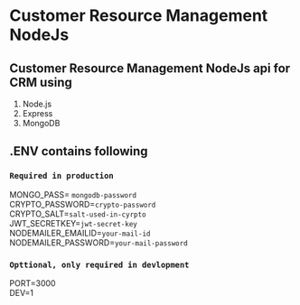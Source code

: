 # Customer Resource Management NodeJs

## Customer Resource Management NodeJs api for CRM using

1. Node.js
2. Express
3. MongoDB

## .ENV contains following

### `Required in production`
MONGO_PASS= `mongodb-password`<br>
CRYPTO_PASSWORD=`crypto-password`<br>
CRYPTO_SALT=`salt-used-in-cyrpto`<br>
JWT_SECRETKEY=`jwt-secret-key`<br>
NODEMAILER_EMAILID=`your-mail-id`<br>
NODEMAILER_PASSWORD=`your-mail-password`<br>

### `Opttional, only required in devlopment`
PORT=3000<br>
DEV=1